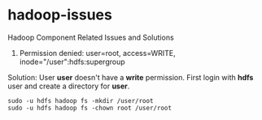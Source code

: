 # hadoop-issues
Hadoop Component Related Issues and Solutions

1. Permission denied: user=root, access=WRITE, inode="/user":hdfs:supergroup

Solution: User **user** doesn't have a **write** permission. First login with **hdfs** user and create a directory for **user**.
```
sudo -u hdfs hadoop fs -mkdir /user/root
sudo -u hdfs hadoop fs -chown root /user/root
```
